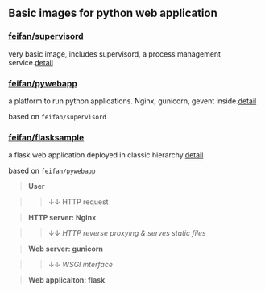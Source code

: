 ## Basic images for python web application

### [feifan/supervisord](https://registry.hub.docker.com/u/feifan/supervisord/)
very basic image, includes supervisord, a process management service.[detail](./supervisord/README.md)

### [feifan/pywebapp](https://registry.hub.docker.com/u/feifan/pywebapp/)
a platform to run python applications. Nginx, gunicorn, gevent inside.[detail](./pywebapp/README.md)

based on `feifan/supervisord`


### [feifan/flasksample](https://registry.hub.docker.com/u/feifan/flasksample/)
a flask web application deployed in classic hierarchy.[detail](./flaskapp/README.md)

based on `feifan/pywebapp`

> **User**

>> &darr;&darr; HTTP request

> **HTTP server: Nginx**

>> &darr;&darr; *HTTP reverse proxying & serves static files*

> **Web server: gunicorn**

>> &darr;&darr; *WSGI interface*

> **Web applicaiton: flask**